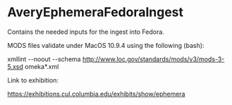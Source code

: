 AveryEphemeraFedoraIngest
==========================

Contains the needed inputs for the ingest into Fedora.

MODS files validate under MacOS 10.9.4 using the following (bash):

xmllint --noout --schema http://www.loc.gov/standards/mods/v3/mods-3-5.xsd omeka*.xml

Link to exhibition:

https://exhibitions.cul.columbia.edu/exhibits/show/ephemera